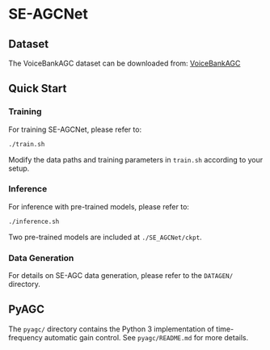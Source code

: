 # SE-AGCNet

## Dataset

The VoiceBankAGC dataset can be downloaded from:
[VoiceBankAGC](https://drive.google.com/drive/folders/12naNULZmxpUD7x06fQmLgCZXuH6-qxgD?usp=sharing)

## Quick Start

### Training

For training SE-AGCNet, please refer to:
```bash
./train.sh
```

Modify the data paths and training parameters in `train.sh` according to your setup.

### Inference

For inference with pre-trained models, please refer to:
```bash
./inference.sh
```

Two pre-trained models are included at `./SE_AGCNet/ckpt`.

### Data Generation

For details on SE-AGC data generation, please refer to the `DATAGEN/` directory.

## PyAGC

The `pyagc/` directory contains the Python 3 implementation of time-frequency automatic gain control. See `pyagc/README.md` for more details.



